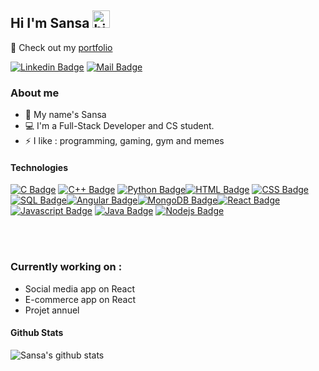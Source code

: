 ## Hi I'm Sansa <img src="https://user-images.githubusercontent.com/1303154/88677602-1635ba80-d120-11ea-84d8-d263ba5fc3c0.gif" width="28px" height="28px" alt="hi">

🚀 Check out my [portfolio](https://sikhouane.github.io/portfolio/) 



[![Linkedin Badge](https://img.shields.io/badge/-Linkedin-0e76a8?style=flat&labelColor=0e76a8&logo=linkedin&logoColor=white)](https://www.linkedin.com/in/sikhouane/) [![Mail Badge](https://img.shields.io/badge/-Email-c0392b?style=flat&labelColor=c0392b&logo=gmail&logoColor=white)](mailto:saikhouane@gmail.com)


### About me

- 🔭 My name's Sansa
- :computer: I'm a Full-Stack Developer and CS student.
- ⚡ I like : programming, gaming, gym and memes


#### Technologies

[![C Badge](https://img.shields.io/badge/-C-F0DB4F?style=for-the-badge&labelColor=black&logo=react&logoColor=F0DB4F)](#) [![C++ Badge](https://img.shields.io/badge/-C++-61DBFB?style=for-the-badge&labelColor=black&logo=react&logoColor=61DBFB)](#) [![Python Badge](https://img.shields.io/badge/-Python-61DBFB?style=for-the-badge&labelColor=black&logo=react&logoColor=61DBFB)](#)[![HTML Badge](https://img.shields.io/badge/-HTML-FF0000?style=for-the-badge&labelColor=black&logo=react&logoColor=FF0000)](#) [![CSS Badge](https://img.shields.io/badge/-CSS-007acc?style=for-the-badge&labelColor=black&logo=react&logoColor=007acc)](#) [![SQL Badge](https://img.shields.io/badge/-SQL-61DBFB?style=for-the-badge&labelColor=black&logo=react&logoColor=61DBFB)](#)[![Angular Badge](https://img.shields.io/badge/-Angular-FFA500?style=for-the-badge&labelColor=black&logo=react&logoColor=FFA500)](#)[![MongoDB Badge](https://img.shields.io/badge/-MongoDB-3C873A?style=for-the-badge&labelColor=black&logo=react&logoColor=3C873A)](#)[![React Badge](https://img.shields.io/badge/-React-61DBFB?style=for-the-badge&labelColor=black&logo=react&logoColor=61DBFB)](#) [![Javascript Badge](https://img.shields.io/badge/-Javascript-F0DB4F?style=for-the-badge&labelColor=black&logo=javascript&logoColor=F0DB4F)](#) [![Java Badge](https://img.shields.io/badge/-Java-007acc?style=for-the-badge&labelColor=black&logo=typescript&logoColor=007acc)](#) [![Nodejs Badge](https://img.shields.io/badge/-Nodejs-3C873A?style=for-the-badge&labelColor=black&logo=node.js&logoColor=3C873A)](#) 



<br />
<br />


### Currently working on :

- Social media app on React
- E-commerce app on React
- Projet annuel




#### Github Stats

![Sansa's github stats](https://github-readme-stats.vercel.app/api?username=sikhouane&count_private=true&theme=tokyonight&hide=contribs,prs)

</details>

